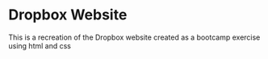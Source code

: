 # Dropbox Website

This is a recreation of the Dropbox website created as a bootcamp exercise using html and css